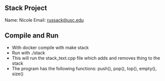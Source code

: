 ## Stack Project
Name: Nicole
Email: russack@usc.edu

## Compile and Run
- With docker compile with make stack
- Run with ./stack
- This will run the stack_text.cpp file which adds and removes thing to the stack
- The program has the following functions: push(), pop(), top(), empty(), size()
